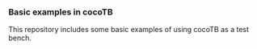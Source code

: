 ### Basic examples in cocoTB
This repository includes some basic examples of using cocoTB as a test bench.
